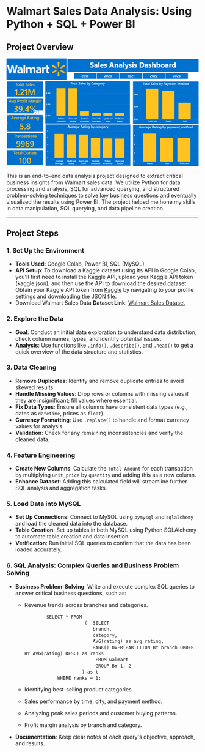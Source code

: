 # Walmart Sales Data Analysis: Using Python + SQL + Power BI

## Project Overview

![Project Pipeline](https://github.com/rohitgadhi99/Walmart-Sales-Analysis/blob/main/Walmart%20dashboard%20page1.png)

This is an end-to-end data analysis project designed to extract critical business insights from Walmart sales data. We utilize Python for data processing and analysis, SQL for advanced querying, and structured problem-solving techniques to solve key business questions and eventually visualized the results using Power BI. The project helped me hone my skills in data manipulation, SQL querying, and data pipeline creation.

---

## Project Steps

### 1. Set Up the Environment
   - **Tools Used**: Google Colab, Power BI, SQL (MySQL)
   - **API Setup**: To download a Kaggle dataset using its API in Google Colab, you'll first need to install the Kaggle API, upload your Kaggle API token (kaggle.json), and then use the API to download the desired                      dataset. Obtain your Kaggle API token from [Kaggle](https://www.kaggle.com/) by navigating to your profile settings and downloading the JSON file.
   - Download Walmart Sales Data **Dataset Link**: [Walmart Sales Dataset](https://www.kaggle.com/najir0123/walmart-10k-sales-datasets)

### 2. Explore the Data
   - **Goal**: Conduct an initial data exploration to understand data distribution, check column names, types, and identify potential issues.
   - **Analysis**: Use functions like `.info()`, `.describe()`, and `.head()` to get a quick overview of the data structure and statistics.

### 3. Data Cleaning
   - **Remove Duplicates**: Identify and remove duplicate entries to avoid skewed results.
   - **Handle Missing Values**: Drop rows or columns with missing values if they are insignificant; fill values where essential.
   - **Fix Data Types**: Ensure all columns have consistent data types (e.g., dates as `datetime`, prices as `float`).
   - **Currency Formatting**: Use `.replace()` to handle and format currency values for analysis.
   - **Validation**: Check for any remaining inconsistencies and verify the cleaned data.

### 4. Feature Engineering
   - **Create New Columns**: Calculate the `Total Amount` for each transaction by multiplying `unit_price` by `quantity` and adding this as a new column.
   - **Enhance Dataset**: Adding this calculated field will streamline further SQL analysis and aggregation tasks.

### 5. Load Data into MySQL
   - **Set Up Connections**: Connect to MySQL using `pymysql` and `sqlalchemy` and load the cleaned data into the database.
   - **Table Creation**: Set up tables in both MySQL using Python SQLAlchemy to automate table creation and data insertion.
   - **Verification**: Run initial SQL queries to confirm that the data has been loaded accurately.

### 6. SQL Analysis: Complex Queries and Business Problem Solving
   - **Business Problem-Solving**: Write and execute complex SQL queries to answer critical business questions, such as:
     - Revenue trends across branches and categories.
       

                   SELECT * FROM
                                 (	SELECT 
                              		branch,
                              		category,
                              		AVG(rating) as avg_rating,
                              		RANK() OVER(PARTITION BY branch ORDER BY AVG(rating) DESC) as ranks
                              	     FROM walmart
                              	     GROUP BY 1, 2
                              	) as t
                       WHERE ranks = 1;
            

     - Identifying best-selling product categories.
     - Sales performance by time, city, and payment method.
     - Analyzing peak sales periods and customer buying patterns.
     - Profit margin analysis by branch and category.
   - **Documentation**: Keep clear notes of each query's objective, approach, and results.

